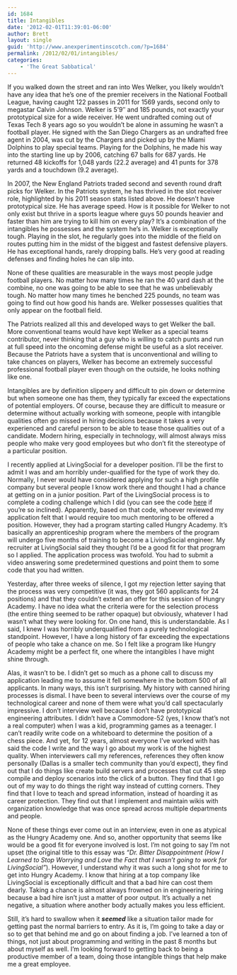 ```yaml
---
id: 1684
title: Intangibles
date: '2012-02-01T11:39:01-06:00'
author: Brett
layout: single
guid: 'http://www.anexperimentinscotch.com/?p=1684'
permalink: /2012/02/01/intangibles/
categories:
    - 'The Great Sabbatical'
---
```


If you walked down the street and ran into Wes Welker, you likely wouldn’t have any idea that he’s one of the premier receivers in the National Football League, having caught 122 passes in 2011 for 1569 yards, second only to megastar Calvin Johnson. Welker is 5’9″ and 185 pounds, not exactly your prototypical size for a wide receiver. He went undrafted coming out of Texas Tech 8 years ago so you wouldn’t be alone in assuming he wasn’t a football player. He signed with the San Diego Chargers as an undrafted free agent in 2004, was cut by the Chargers and picked up by the Miami Dolphins to play special teams. Playing for the Dolphins, he made his way into the starting line up by 2006, catching 67 balls for 687 yards. He returned 48 kickoffs for 1,048 yards (22.2 average) and 41 punts for 378 yards and a touchdown (9.2 average).

In 2007, the New England Patriots traded second and seventh round draft picks for Welker. In the Patriots system, he has thrived in the slot receiver role, highlighted by his 2011 season stats listed above. He doesn’t have prototypical size. He has average speed. How is it possible for Welker to not only exist but thrive in a sports league where guys 50 pounds heavier and faster than him are trying to kill him on every play? It’s a combination of the intangibles he possesses and the system he’s in. Welker is exceptionally tough. Playing in the slot, he regularly goes into the middle of the field on routes putting him in the midst of the biggest and fastest defensive players. He has exceptional hands, rarely dropping balls. He’s very good at reading defenses and finding holes he can slip into.

None of these qualities are measurable in the ways most people judge football players. No matter how many times he ran the 40 yard dash at the combine, no one was going to be able to see that he was unbelievably tough. No matter how many times he benched 225 pounds, no team was going to find out how good his hands are. Welker possesses qualities that only appear on the football field.

The Patriots realized all this and developed ways to get Welker the ball. More conventional teams would have kept Welker as a special teams contributor, never thinking that a guy who is willing to catch punts and run at full speed into the oncoming defense might be useful as a slot receiver. Because the Patriots have a system that is unconventional and willing to take chances on players, Welker has become an extremely successful professional football player even though on the outside, he looks nothing like one.

Intangibles are by definition slippery and difficult to pin down or determine but when someone one has them, they typically far exceed the expectations of potential employers. Of course, because they are difficult to measure or determine without actually working with someone, people with intangible qualities often go missed in hiring decisions because it takes a very experienced and careful person to be able to tease those qualities out of a candidate. Modern hiring, especially in technology, will almost always miss people who make very good employees but who don’t fit the stereotype of a particular position.

I recently applied at LivingSocial for a developer position. I’ll be the first to admit I was and am horribly under-qualified for the type of work they do. Normally, I never would have considered applying for such a high profile company but several people I know work there and thought I had a chance at getting on in a junior position. Part of the LivingSocial process is to complete a coding challenge which I did (you can see the code [here](https://github.com/osiris43/data-engineering) if you’re so inclined). Apparently, based on that code, whoever reviewed my application felt that I would require too much mentoring to be offered a position. However, they had a program starting called Hungry Academy. It’s basically an apprenticeship program where the members of the program will undergo five months of training to become a LivingSocial engineer. My recruiter at LivingSocial said they thought I’d be a good fit for that program so I applied. The application process was twofold. You had to submit a video answering some predetermined questions and point them to some code that you had written.

Yesterday, after three weeks of silence, I got my rejection letter saying that the process was very competitive (it was, they got 560 applicants for 24 positions) and that they couldn’t extend an offer for this session of Hungry Academy. I have no idea what the criteria were for the selection process (the entire thing seemed to be rather opaque) but obviously, whatever I had wasn’t what they were looking for. On one hand, this is understandable. As I said, I knew I was horribly underqualified from a purely technological standpoint. However, I have a long history of far exceeding the expectations of people who take a chance on me. So I felt like a program like Hungry Academy might be a perfect fit, one where the intangibles I have might shine through.

Alas, it wasn’t to be. I didn’t get so much as a phone call to discuss my application leading me to assume it fell somewhere in the bottom 500 of all applicants. In many ways, this isn’t surprising. My history with canned hiring processes is dismal. I have been to several interviews over the course of my technological career and none of them were what you’d call spectacularly impressive. I don’t interview well because I don’t have prototypical engineering attributes. I didn’t have a Commodore-52 (yes, I know that’s not a real computer) when I was a kid, programming games as a teenager. I can’t readily write code on a whiteboard to determine the position of a chess piece. And yet, for 12 years, almost everyone I’ve worked with has said the code I write and the way I go about my work is of the highest quality. When interviewers call my references, references they often know personally (Dallas is a smaller tech community than you’d expect), they find out that I do things like create build servers and processes that cut 45 step compile and deploy scenarios into the click of a button. They find that I go out of my way to do things the right way instead of cutting corners. They find that I love to teach and spread information, instead of hoarding it as career protection. They find out that I implement and maintain wikis with organization knowledge that was once spread across multiple departments and people.

None of these things ever come out in an interview, even in one as atypical as the Hungry Academy one. And so, another opportunity that seems like would be a good fit for everyone involved is lost. I’m not going to say I’m not upset (the original title to this essay was *“Dr. Bitter Disappointment (How I Learned to Stop Worrying and Love the Fact that I wasn’t going to work for LivingSocial”*). However, I understand why it was such a long shot for me to get into Hungry Academy. I know that hiring at a top company like LivingSocial is exceptionally difficult and that a bad hire can cost them dearly. Taking a chance is almost always frowned on in engineering hiring because a bad hire isn’t just a matter of poor output. It’s actually a net negative, a situation where another body actually makes you less efficient.

Still, it’s hard to swallow when it ***seemed*** like a situation tailor made for getting past the normal barriers to entry. As it is, I’m going to take a day or so to get that behind me and go on about finding a job. I’ve learned a ton of things, not just about programming and writing in the past 8 months but about myself as well. I’m looking forward to getting back to being a productive member of a team, doing those intangible things that help make me a great employee.